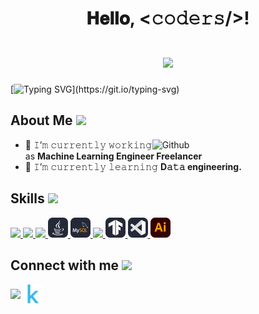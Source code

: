 <h1 align="center">
  𝐇𝐞𝐥𝐥𝐨, &lt;𝚌𝚘𝚍𝚎𝚛𝚜/&gt;!
  <br>
  <br>
  <img src="https://camo.githubusercontent.com/57d23ae617d59de5040f5f5bebad81f4dc233c2aad174e5a6214c29ed23dee29/68747470733a2f2f6d656469612e74656e6f722e636f6d2f70506f556d69305a31665541414141432f6361742d7065742e676966" width="120px" />
</h1>

[![Typing SVG](https://readme-typing-svg.herokuapp.com?font=Architects+Daughter&color=7AF79A&size=20&lines=Hey!+It's+Yasmine!;I'm+a+Machine+Learning+Engineer+Freelancer...)](https://git.io/typing-svg)


<h2> About Me <img src = "https://media0.giphy.com/media/KDDpcKigbfFpnejZs6/giphy.gif?cid=ecf05e47oy6f4zjs8g1qoiystc56cu7r9tb8a1fe76e05oty&rid=giphy.gif" width = 100px></h2>

<img width="55%" align="right" alt="Github" src="https://raw.githubusercontent.com/onimur/.github/master/.resources/git-header.svg" />

- 🔭 𝙸’𝚖 𝚌𝚞𝚛𝚛𝚎𝚗𝚝𝚕𝚢 𝚠𝚘𝚛𝚔𝚒𝚗𝚐 as **Machine Learning Engineer Freelancer**
- 🌱 𝙸’𝚖 𝚌𝚞𝚛𝚛𝚎𝚗𝚝𝚕𝚢 𝚕𝚎𝚊𝚛𝚗𝚒𝚗𝚐 **D𝚊𝚝𝚊 engineering.**

<h2> Skills <img src="https://media2.giphy.com/media/QssGEmpkyEOhBCb7e1/giphy.gif?cid=ecf05e47a0n3gi1bfqntqmob8g9aid1oyj2wr3ds3mg700bl&rid=giphy.gif" width="32px"></h2>
<a href= https://github.com/yassminSaber?tab=repositories&q=&type=&language=python&sort=> <img width="32px" src="https://raw.githubusercontent.com/rahulbanerjee26/githubAboutMeGenerator/main/icons/python.svg"> </a>
<a href= https://github.com/yassminSaber?tab=repositories&q=&type=&language=python&sort=> <img width="32px" src="https://github.com/tandpfun/skill-icons/blob/main/icons/ScikitLearn-Dark.svg"> </a>
<a href= https://github.com/yassminSaber?tab=repositories&q=&type=&language=python&sort=> <img width="32px" src="https://raw.githubusercontent.com/rahulbanerjee26/githubAboutMeGenerator/main/icons/sqlite.svg"> </a>
<a href= https://github.com/yassminSaber?tab=repositories&q=&type=&language=python&sort=> <img width="32px" src="https://github.com/tandpfun/skill-icons/blob/main/icons/Java-Dark.svg"> </a>
<a href= https://github.com/yassminSaber?tab=repositories&q=&type=&language=python&sort=> <img width="32px" src="https://github.com/tandpfun/skill-icons/blob/main/icons/MySQL-Dark.svg"> </a>
<a href= https://github.com/yassminSaber?tab=repositories&q=&type=&language=python&sort=> <img width="32px" src="https://github.com/tandpfun/skill-icons/blob/main/icons/OpenCV-Dark.svg"> </a>
<a href= https://github.com/yassminSaber?tab=repositories&q=&type=&language=python&sort=> <img width="32px" src="https://github.com/tandpfun/skill-icons/blob/main/icons/TensorFlow-Dark.svg"> </a>
<a href= https://github.com/yassminSaber?tab=repositories&q=&type=&language=python&sort=> <img width="32px" src="https://github.com/tandpfun/skill-icons/blob/main/icons/VSCode-Dark.svg"> </a>
<a href= https://github.com/yassminSaber?tab=repositories&q=&type=&language=python&sort=> <img width="32px" src="https://github.com/tandpfun/skill-icons/blob/main/icons/Illustrator.svg"> </a>

<h2> Connect with me <img src='https://raw.githubusercontent.com/ShahriarShafin/ShahriarShafin/main/Assets/handshake.gif' width="100px"> </h2>
<a href = 'https://www.linkedin.com/in/yasmeen-saber-12598a282/'> <img width = '32px' align= 'center' src="https://raw.githubusercontent.com/rahulbanerjee26/githubAboutMeGenerator/main/icons/linked-in-alt.svg"/></a> 
<a href = 'https://www.kaggle.com/yassminsaber'> <img width = '32px' align= 'center' src="https://github.com/yassminSaber/yassminSaber/blob/main/kaggleIcon.png"/></a> 
